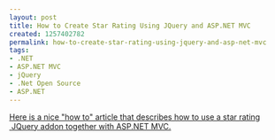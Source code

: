 ```yaml
---
layout: post
title: How to Create Star Rating Using JQuery and ASP.NET MVC
created: 1257402782
permalink: how-to-create-star-rating-using-jquery-and-asp-net-mvc
tags:
- .NET
- ASP.NET MVC
- jQuery
- .Net Open Source
- ASP.NET
---
```

<p><a href="http://www.mikesdotnetting.com/Article/114/jQuery-Star-Rating-with-ASP.NET-MVC">Here is a nice &quot;how to&quot; article that describes how to use a star rating &nbsp;JQuery addon together with ASP.NET MVC.</a></p>
